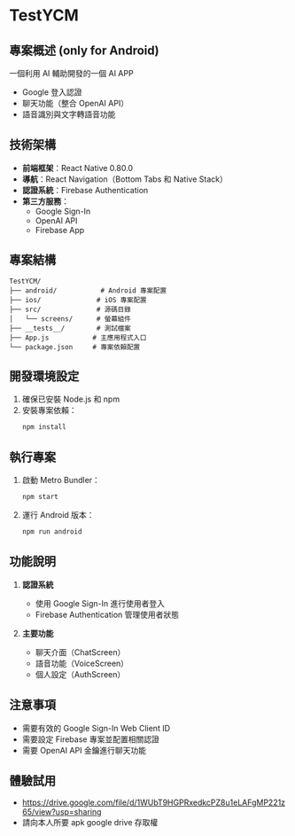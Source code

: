 # TestYCM

## 專案概述 (only for Android)
一個利用 AI 輔助開發的一個 AI APP
- Google 登入認證
- 聊天功能（整合 OpenAI API）
- 語音識別與文字轉語音功能

## 技術架構
- **前端框架**：React Native 0.80.0
- **導航**：React Navigation（Bottom Tabs 和 Native Stack）
- **認證系統**：Firebase Authentication
- **第三方服務**：
  - Google Sign-In
  - OpenAI API
  - Firebase App

## 專案結構
```
TestYCM/
├── android/           # Android 專案配置
├── ios/              # iOS 專案配置
├── src/              # 源碼目錄
│   └── screens/      # 螢幕組件
├── __tests__/        # 測試檔案
├── App.js           # 主應用程式入口
└── package.json     # 專案依賴配置
```

## 開發環境設定
1. 確保已安裝 Node.js 和 npm
2. 安裝專案依賴：
   ```bash
   npm install
   ```

## 執行專案
1. 啟動 Metro Bundler：
   ```bash
   npm start
   ```

2. 運行 Android 版本：
   ```bash
   npm run android
   ```

## 功能說明
1. **認證系統**
   - 使用 Google Sign-In 進行使用者登入
   - Firebase Authentication 管理使用者狀態

2. **主要功能**
   - 聊天介面（ChatScreen）
   - 語音功能（VoiceScreen）
   - 個人設定（AuthScreen）

## 注意事項
- 需要有效的 Google Sign-In Web Client ID
- 需要設定 Firebase 專案並配置相關認證
- 需要 OpenAI API 金鑰進行聊天功能

## 體驗試用
- https://drive.google.com/file/d/1WUbT9HGPRxedkcPZ8u1eLAFgMP221z65/view?usp=sharing
- 請向本人所要 apk google drive 存取權
